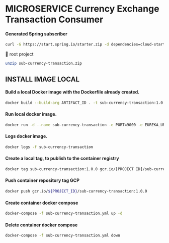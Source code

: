 # MICROSERVICE Currency Exchange Transaction Consumer

#### Generated Spring subscriber

```bash
curl -G https://start.spring.io/starter.zip -d dependencies=cloud-starter,cloud-stream,cloud-gcp-pubsub,validation,devtools,lombok,actuator,prometheus,data-jpa,postgresql -d version=1.0.0 -d bootVersion=2.4.5.RELEASE -d javaVersion=11 -d language=java -d packaging=jar -d type=gradle-project -d groupId=org.hta -d packageName=org.hta -d artifactId=sub-currency-transaction -d name=sub-currency-transaction -d applicationName=CunsumerTransactionApplication -o sub-currency-transaction.zip
```

:file_folder: root project

```bash
unzip sub-currency-transaction.zip
```

## INSTALL IMAGE LOCAL

#### Build a local Docker image with the Dockerfile already created.

```bash
docker build --build-arg ARTIFACT_ID . -t sub-currency-transaction:1.0.0
```

#### Run local docker image.

```bash
docker run -d --name sub-currency-transaction -e PORT=9000 -e EUREKA_URI=http://ms-registry:8761 -e MS_CONFIG_SERVER=http://ms-config-properties:8088 -p 9000:9000 --network=microservice sub-currency-transaction:1.0.0
```

#### Logs docker image.

```bash
docker logs -f sub-currency-transaction
```

#### Create a local tag, to publish to the container registry

```bash
docker tag sub-currency-transaction:1.0.0 gcr.io/[PROJECT ID]/sub-currency-transaction:1.0.0
```

#### Push container repository tag GCP

```bash
docker push gcr.io/${PROJECT_ID}/sub-currency-transaction:1.0.0
```

#### Create container docker compose

```bash
docker-compose -f sub-currency-transaction.yml up -d
```

#### Delete container docker compose

```bash
docker-compose -f sub-currency-transaction.yml down
```